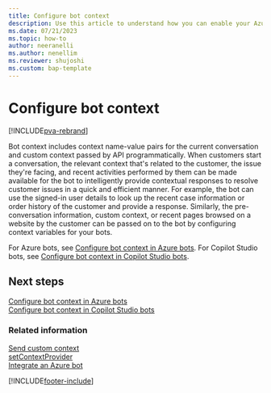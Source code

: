 ```yaml
---
title: Configure bot context  
description: Use this article to understand how you can enable your Azure or Copilot Studio bots to understand context while authoring bot flows.
ms.date: 07/21/2023
ms.topic: how-to
author: neeranelli
ms.author: nenellim
ms.reviewer: shujoshi
ms.custom: bap-template
---
```

# Configure bot context

[!INCLUDE[pva-rebrand](../../includes/cc-pva-rebrand.md)]

Bot context includes context name-value pairs for the current conversation and custom context passed by API programmatically. When customers start a conversation, the relevant context that's related to the customer, the issue they're facing, and recent activities performed by them can be made available for the bot to intelligently provide contextual responses to resolve customer issues in a quick and efficient manner. For example, the bot can use the signed-in user details to look up the recent case information or order history of the customer and provide a response. Similarly, the pre-conversation information, custom context, or recent pages browsed on a website by the customer can be passed on to the bot by configuring context variables for your bots.

For Azure bots, see [Configure bot context in Azure bots](enable-bot-context-azure.md).
For Copilot Studio bots, see [Configure bot context in Copilot Studio bots](enable-bot-context-pva.md).

## Next steps

[Configure bot context in Azure bots](enable-bot-context-azure.md)  
[Configure bot context in Copilot Studio bots](enable-bot-context-pva.md)  

### Related information

[Send custom context](send-context-starting-chat.md)  
[setContextProvider](reference/methods/setContextProvider.md)  
[Integrate an Azure bot](../administer/configure-bot-azure.md)  

[!INCLUDE[footer-include](../../includes/footer-banner.md)]
